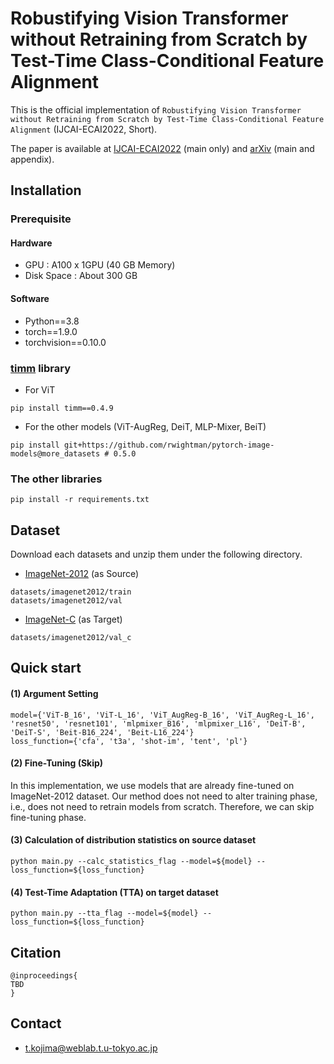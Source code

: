 # Robustifying Vision Transformer without Retraining from Scratch by Test-Time Class-Conditional Feature Alignment

This is the official implementation of `Robustifying Vision Transformer without Retraining from Scratch by Test-Time Class-Conditional Feature Alignment` (IJCAI-ECAI2022, Short).

The paper is available at [IJCAI-ECAI2022](https://TBD) (main only) and [arXiv](https://TBD) (main and appendix).

## Installation

### Prerequisite

#### Hardware
- GPU : A100 x 1GPU (40 GB Memory)
- Disk Space : About 300 GB

#### Software
- Python==3.8
- torch==1.9.0
- torchvision==0.10.0

### [timm](https://github.com/rwightman/pytorch-image-models) library
- For ViT
```
pip install timm==0.4.9
```

- For the other models (ViT-AugReg, DeiT, MLP-Mixer, BeiT)
```
pip install git+https://github.com/rwightman/pytorch-image-models@more_datasets # 0.5.0
```

### The other libraries
```
pip install -r requirements.txt
```

## Dataset

Download each datasets and unzip them under the following directory.

- [ImageNet-2012](https://image-net.org/index.php) (as Source)
```
datasets/imagenet2012/train
datasets/imagenet2012/val
```

- [ImageNet-C](https://github.com/hendrycks/robustness) (as Target)
```
datasets/imagenet2012/val_c
```

## Quick start

#### (1) Argument Setting
```
model={'ViT-B_16', 'ViT-L_16', 'ViT_AugReg-B_16', 'ViT_AugReg-L_16', 'resnet50', 'resnet101', 'mlpmixer_B16', 'mlpmixer_L16', 'DeiT-B', 'DeiT-S', 'Beit-B16_224', 'Beit-L16_224'}
loss_function={'cfa', 't3a', 'shot-im', 'tent', 'pl'}
```

#### (2) Fine-Tuning (Skip)
In this implementation, we use models that are already fine-tuned on ImageNet-2012 dataset.
Our method does not need to alter training phase, i.e., does not need to retrain models from scratch.
Therefore, we can skip fine-tuning phase.

#### (3) Calculation of distribution statistics on source dataset
```
python main.py --calc_statistics_flag --model=${model} --loss_function=${loss_function}
```

#### (4) Test-Time Adaptation (TTA) on target dataset
```
python main.py --tta_flag --model=${model} --loss_function=${loss_function}
```

## Citation
```
@inproceedings{
TBD
}
```

## Contact
- t.kojima@weblab.t.u-tokyo.ac.jp